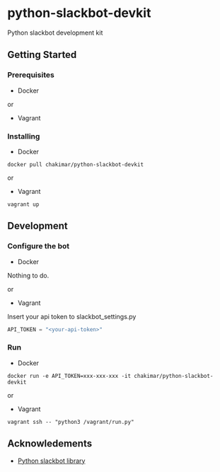 # python-slackbot-devkit
Python slackbot development kit

## Getting Started

### Prerequisites
* Docker

or

* Vagrant

### Installing
* Docker
```
docker pull chakimar/python-slackbot-devkit
```


or

* Vagrant
```
vagrant up
```

## Development

### Configure the bot
* Docker

Nothing to do.

or

* Vagrant

Insert your api token to slackbot_settings.py
```python:slackbot_settings.py
API_TOKEN = "<your-api-token>"
```

### Run
* Docker
```
docker run -e API_TOKEN=xxx-xxx-xxx -it chakimar/python-slackbot-devkit
```

or

* Vagrant
```
vagrant ssh -- "python3 /vagrant/run.py"
```

## Acknowledements
* [Python slackbot library](https://github.com/lins05/slackbot)